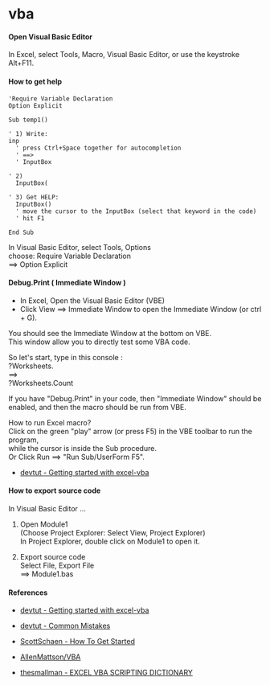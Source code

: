 # vba

#### Open Visual Basic Editor

In Excel, select Tools, Macro, Visual Basic Editor, or use the keystroke
Alt+F11.


#### How to get help

``` vba
'Require Variable Declaration
Option Explicit

Sub temp1()

' 1) Write:
inp
  ' press Ctrl+Space together for autocompletion
  ' ==>
  ' InputBox

' 2)
  InputBox(

' 3) Get HELP:
  InputBox()
  ' move the cursor to the InputBox (select that keyword in the code)
  ' hit F1

End Sub
```

In Visual Basic Editor, select Tools, Options<br>
choose: Require Variable Declaration<br>
==>
Option Explicit


#### Debug.Print ( Immediate Window )

* In Excel, Open the Visual Basic Editor (VBE)<br>
* Click View ==> Immediate Window to open the Immediate Window (or ctrl + G).

You should see the Immediate Window at the bottom on VBE.<br>
This window allow you to directly test some VBA code.

So let's start, type in this console :<br>
?Worksheets.<br>
==><br>
?Worksheets.Count

If you have "Debug.Print" in your code, then "Immediate Window" should be enabled, and then the macro should be run from VBE.

How to run Excel macro?<br>
Click on the green "play" arrow (or press F5) in the VBE toolbar to run the program,<br>
while the cursor is inside the Sub procedure.<br>
Or Click Run ==> "Run Sub/UserForm F5".

* [devtut - Getting started with excel-vba](https://devtut.github.io/excelvba/getting-started-with-excel-vba.html)


#### How to export source code

In Visual Basic Editor ...

1) Open Module1<br>
(Choose Project Explorer: Select View, Project Explorer)<br>
In Project Explorer, double click on Module1 to open it.

2) Export source code<br>
Select File, Export File<br>
==> Module1.bas


#### References

* [devtut - Getting started with excel-vba](https://devtut.github.io/excelvba/getting-started-with-excel-vba.html)
* [devtut - Common Mistakes](https://devtut.github.io/excelvba/common-mistakes.html)

* [ScottSchaen - How To Get Started](https://github.com/ScottSchaen/excel-vba-macros#how-to-get-started)
* [AllenMattson/VBA](https://github.com/AllenMattson/VBA)
* [thesmallman - EXCEL VBA SCRIPTING DICTIONARY](https://www.thesmallman.com/blog/2020/4/24/excel-vba-scripting-dictionary)



